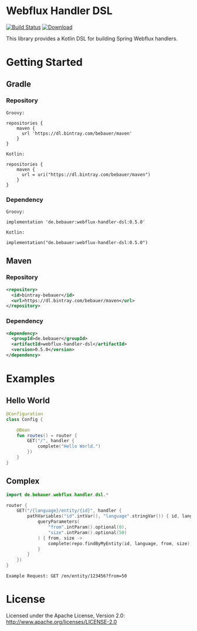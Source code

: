 Webflux Handler DSL
============

[![Build Status](https://travis-ci.org/bebauer/webflux-handler-dsl.svg?branch=master)](https://travis-ci.org/bebauer/gcloud-scala)
[![Download](https://api.bintray.com/packages/bebauer/maven/webflux-handler-dsl/images/download.svg) ](https://bintray.com/bebauer/maven/webflux-handler-dsl/_latestVersion)

This library provides a Kotlin DSL for building Spring Webflux handlers.

# Getting Started

## Gradle

### Repository

```
Groovy:

repositories {
    maven {
      url 'https://dl.bintray.com/bebauer/maven'
    }
}

Kotlin:

repositories {
    maven {
      url = uri("https://dl.bintray.com/bebauer/maven")
    }
}
```

### Dependency

```
Groovy:

implementation 'de.bebauer:webflux-handler-dsl:0.5.0'

Kotlin:

implementation("de.bebauer:webflux-handler-dsl:0.5.0")
```

## Maven

### Repository

```xml
<repository>
  <id>bintray-bebauer</id>
  <url>https://dl.bintray.com/bebauer/maven</url>
</repository>
```

### Dependency

```xml
<dependency>
  <groupId>de.bebauer</groupId>
  <artifactId>webflux-handler-dsl</artifactId>
  <version>0.5.0</version>
</dependency>
```

# Examples

## Hello World

```kotlin
@Configuration
class Config {

    @Bean
    fun routes() = router {
        GET("/", handler {
            complete("Hello World.")
        })
    }
}
```

## Complex

```kotlin
import de.bebauer.webflux.handler.dsl.*

router {
    GET("/{language}/entity/{id}", handler {
        pathVariables("id".intVar(), "language".stringVar()) { id, language ->
            queryParameters(
                "from".intParam().optional(0), 
                "size".intParam().optional(50)
            ) { from, size ->
                complete(repo.findByMyEntity(id, language, from, size))
            }
        }
    })
}
```

```
Example Request: GET /en/entity/123456?from=50
```

# License

Licensed under the Apache License, Version 2.0: http://www.apache.org/licenses/LICENSE-2.0
